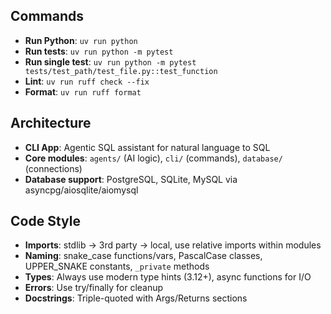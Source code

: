 ## Commands

- **Run Python**: `uv run python`
- **Run tests**: `uv run python -m pytest`
- **Run single test**: `uv run python -m pytest tests/test_path/test_file.py::test_function`
- **Lint**: `uv run ruff check --fix`
- **Format**: `uv run ruff format`

## Architecture

- **CLI App**: Agentic SQL assistant for natural language to SQL
- **Core modules**: `agents/` (AI logic), `cli/` (commands), `database/` (connections)
- **Database support**: PostgreSQL, SQLite, MySQL via asyncpg/aiosqlite/aiomysql

## Code Style

- **Imports**: stdlib → 3rd party → local, use relative imports within modules
- **Naming**: snake_case functions/vars, PascalCase classes, UPPER_SNAKE constants, `_private` methods
- **Types**: Always use modern type hints (3.12+), async functions for I/O
- **Errors**: Use try/finally for cleanup
- **Docstrings**: Triple-quoted with Args/Returns sections
